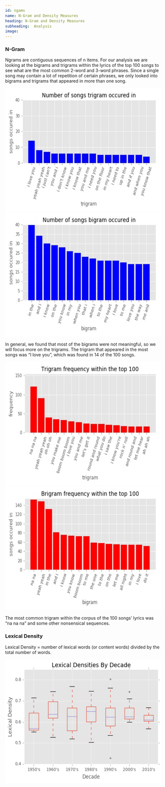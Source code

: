 ```yaml
---
id: ngams
name: N-Gram and Density Measures
heading: N-Gram and Density Measures
subheading:  Analysis
image: 
---
```


### __N-Gram__

Ngrams are contiguous sequences of n items. For  our analysis we are looking at the bigrams and trigrams within the lyrics of the top 100 songs to see what are the most common 2-word and 3-word phrases. Since a single song may contain a lot of repetition of certain phrases, we only looked into bigrams and trigrams that appeared in more than one song.

<img src="./assets/images/try_by_song.jpg" style="width:600px;height:400px;">
<img src="./assets/images/bi_by_song.jpg" style="width:600px;height:400px;">

In general, we found that most of the bigrams were not meaningful, so we will focus more on the trigrams. The trigram that appeared in the most songs was  “I love you”, which was found in 14 of the 100 songs.

<img src="./assets/images/tri_by_freq.jpg" style="width:600px;height:400px;">
<img src="./assets/images/bi_by_freq.jpg" style="width:600px;height:400px;">

The most common trigram within the corpus of the 100 songs’ lyrics was “na na na”  and some other nonsensical  sequences.

### __Lexical Density__
Lexical Density = number of lexical words (or content words) divided by the total number of words. 

<img src="./assets/images/lexical_boxplot.png" style="width:600px;height:400px;">
